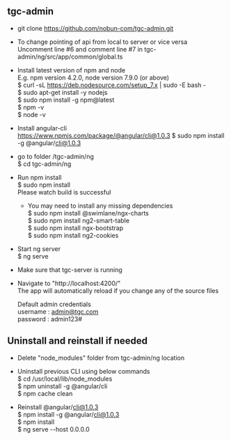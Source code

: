 ## tgc-admin

* git clone https://github.com/nobun-com/tgc-admin.git

* To change pointing of api from local to server or vice versa  
Uncomment line #6 and comment line #7 in tgc-admin/ng/src/app/common/global.ts

* Install latest version of npm and node  
E.g. npm version 4.2.0, node version 7.9.0 (or above)  
$ curl -sL https://deb.nodesource.com/setup_7.x | sudo -E bash -  
$ sudo apt-get install -y nodejs  
$ sudo npm install -g npm@latest  
$ npm -v  
$ node -v  

* Install angular-cli  
https://www.npmjs.com/package/@angular/cli@1.0.3
$ sudo npm install -g @angular/cli@1.0.3  

* go to folder /tgc-admin/ng  
$ cd tgc-admin/ng

* Run npm install  
$ sudo npm install  
Please watch build is successful  

    * You may need to install any missing dependencies  
    $ sudo npm install @swimlane/ngx-charts  
    $ sudo npm install ng2-smart-table  
    $ sudo npm install ngx-bootstrap  
    $ sudo npm install ng2-cookies  

* Start ng server  
$ ng serve

* Make sure that tgc-server is running  

* Navigate to "http://localhost:4200/"  
The app will automatically reload if you change any of the source files  

    Default admin credentials  
    username : admin@tgc.com  
    password : admin123#  


## Uninstall and reinstall if needed

* Delete "node_modules" folder from tgc-admin/ng location  

* Uninstall previous CLI using below commands  
$ cd /usr/local/lib/node_modules  
$ npm uninstall -g @angular/cli  
$ npm cache clean  

* Reinstall @angular/cli@1.0.3  
$ npm install -g @angular/cli@1.0.3  
$ npm install  
$ ng serve --host 0.0.0.0  
